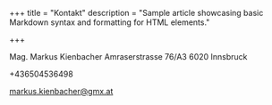 +++
title = "Kontakt"
description = "Sample article showcasing basic Markdown syntax and formatting for HTML elements."

+++

Mag. Markus Kienbacher
Amraserstrasse 76/A3
6020 Innsbruck

+436504536498

markus.kienbacher@gmx.at


